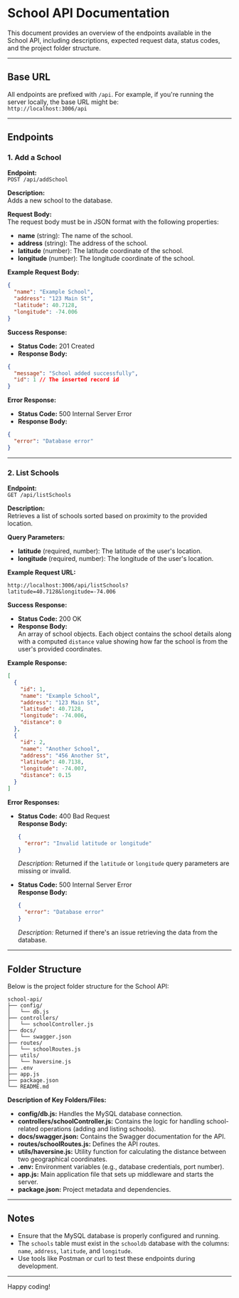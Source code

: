 # School API Documentation

This document provides an overview of the endpoints available in the School API, including descriptions, expected request data, status codes, and the project folder structure.

---

## Base URL

All endpoints are prefixed with `/api`. For example, if you're running the server locally, the base URL might be:  
`http://localhost:3006/api`

---

## Endpoints

### 1. Add a School

**Endpoint:**  
`POST /api/addSchool`

**Description:**  
Adds a new school to the database.

**Request Body:**  
The request body must be in JSON format with the following properties:

- **name** (string): The name of the school.
- **address** (string): The address of the school.
- **latitude** (number): The latitude coordinate of the school.
- **longitude** (number): The longitude coordinate of the school.

**Example Request Body:**

```json
{
  "name": "Example School",
  "address": "123 Main St",
  "latitude": 40.7128,
  "longitude": -74.006
}
```

**Success Response:**

- **Status Code:** 201 Created
- **Response Body:**

```json
{
  "message": "School added successfully",
  "id": 1 // The inserted record id
}
```

**Error Response:**

- **Status Code:** 500 Internal Server Error
- **Response Body:**

```json
{
  "error": "Database error"
}
```

---

### 2. List Schools

**Endpoint:**  
`GET /api/listSchools`

**Description:**  
Retrieves a list of schools sorted based on proximity to the provided location.

**Query Parameters:**

- **latitude** (required, number): The latitude of the user's location.
- **longitude** (required, number): The longitude of the user's location.

**Example Request URL:**

```
http://localhost:3006/api/listSchools?latitude=40.7128&longitude=-74.006
```

**Success Response:**

- **Status Code:** 200 OK
- **Response Body:**  
  An array of school objects. Each object contains the school details along with a computed `distance` value showing how far the school is from the user's provided coordinates.

**Example Response:**

```json
[
  {
    "id": 1,
    "name": "Example School",
    "address": "123 Main St",
    "latitude": 40.7128,
    "longitude": -74.006,
    "distance": 0
  },
  {
    "id": 2,
    "name": "Another School",
    "address": "456 Another St",
    "latitude": 40.7138,
    "longitude": -74.007,
    "distance": 0.15
  }
]
```

**Error Responses:**

- **Status Code:** 400 Bad Request  
  **Response Body:**

  ```json
  {
    "error": "Invalid latitude or longitude"
  }
  ```

  _Description:_ Returned if the `latitude` or `longitude` query parameters are missing or invalid.

- **Status Code:** 500 Internal Server Error  
  **Response Body:**

  ```json
  {
    "error": "Database error"
  }
  ```

  _Description:_ Returned if there's an issue retrieving the data from the database.

---

## Folder Structure

Below is the project folder structure for the School API:

```
school-api/
├── config/
│   └── db.js
├── controllers/
│   └── schoolController.js
├── docs/
│   └── swagger.json
├── routes/
│   └── schoolRoutes.js
├── utils/
│   └── haversine.js
├── .env
├── app.js
├── package.json
└── README.md
```

**Description of Key Folders/Files:**

- **config/db.js:** Handles the MySQL database connection.
- **controllers/schoolController.js:** Contains the logic for handling school-related operations (adding and listing schools).
- **docs/swagger.json:** Contains the Swagger documentation for the API.
- **routes/schoolRoutes.js:** Defines the API routes.
- **utils/haversine.js:** Utility function for calculating the distance between two geographical coordinates.
- **.env:** Environment variables (e.g., database credentials, port number).
- **app.js:** Main application file that sets up middleware and starts the server.
- **package.json:** Project metadata and dependencies.

---

## Notes

- Ensure that the MySQL database is properly configured and running.
- The `schools` table must exist in the `schooldb` database with the columns: `name`, `address`, `latitude`, and `longitude`.
- Use tools like Postman or curl to test these endpoints during development.

---

Happy coding!
